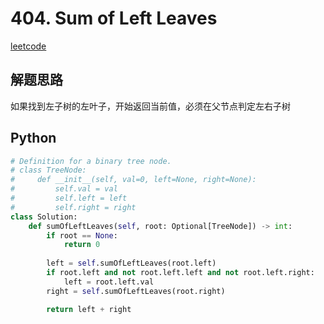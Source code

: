 # 404. Sum of Left Leaves
[leetcode](https://leetcode.com/problems/sum-of-left-leaves/)

## 解题思路
如果找到左子树的左叶子，开始返回当前值，必须在父节点判定左右子树

## Python
```python
# Definition for a binary tree node.
# class TreeNode:
#     def __init__(self, val=0, left=None, right=None):
#         self.val = val
#         self.left = left
#         self.right = right
class Solution:
    def sumOfLeftLeaves(self, root: Optional[TreeNode]) -> int:
        if root == None:
            return 0
        
        left = self.sumOfLeftLeaves(root.left)
        if root.left and not root.left.left and not root.left.right:
            left = root.left.val
        right = self.sumOfLeftLeaves(root.right)

        return left + right
```